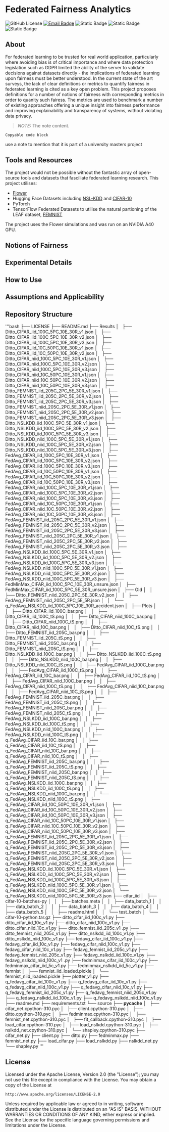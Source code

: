 # Federated Fairness Analytics

![GitHub License](https://img.shields.io/github/license/oscardilley/federated-fairness?logoColor=green)
[![Email Badge](https://img.shields.io/badge/Contact-Email-pink)](mailto:tundra.01pitches@icloud.com)
![Static Badge](https://img.shields.io/badge/federated_analytics-red)
![Static Badge](https://img.shields.io/badge/fairness-blue)
![Static Badge](https://img.shields.io/badge/XAI-yellow)

## About

For federated learning to be trusted for real world application, particularly where avoiding bias is of critical importance and where data protection legislation such as GDPR limited the ability of the server to validate decisions against datasets directly - the implications of federated learning upon fairness must be better understood. In the current state of the art surveys, the lack of clear definitions or metrics to quantify fairness in federated learning is cited as a key open problem. This project proposes definitions for a number of notions of fairness with corresponding metrics in order to quanity such fairess. The metrics are used to benchmark a number of existing approaches offering a unique insight into fairness performance and improving explainability and transparency of systems, without violating data privacy.

> *_NOTE:_*  The note content.


~~~
Copyable code block
~~~



use a note to mention that it is part of a university masters project

## Tools and Resources

The project would not be possible without the fantastic array of open-source tools and datasets that fasciliate federated learning research. This project utilises:
* [Flower](https://flower.ai/docs/framework/index.html#)
* Hugging Face Datasets including [NSL-KDD](https://huggingface.co/datasets/Mireu-Lab/NSL-KDD) and [CIFAR-10](https://huggingface.co/datasets/cifar10)
* PyTorch
* TensorFlow Federated Datasets to utilise the natural partioning of the LEAF dataset, [FEMNIST](https://www.tensorflow.org/federated/api_docs/python/tff/simulation/datasets/emnist)

The project uses the Flower simulations and was run on an NVIDIA A40 GPU.


## Notions of Fairness


## Experimental Details


## How to Use


## Assumptions and Applicability

## Repository Structure

'''bash
├── LICENSE
├── README.md
├── Results
│   ├── Ditto_CIFAR_iid_100C_5PC_10E_30R_v1.json
│   ├── Ditto_CIFAR_iid_100C_5PC_10E_30R_v2.json
│   ├── Ditto_CIFAR_iid_100C_5PC_10E_30R_v3.json
│   ├── Ditto_CIFAR_iid_10C_50PC_10E_30R_v1.json
│   ├── Ditto_CIFAR_iid_10C_50PC_10E_30R_v2.json
│   ├── Ditto_CIFAR_niid_100C_5PC_10E_30R_v1.json
│   ├── Ditto_CIFAR_niid_100C_5PC_10E_30R_v2.json
│   ├── Ditto_CIFAR_niid_100C_5PC_10E_30R_v3.json
│   ├── Ditto_CIFAR_niid_10C_50PC_10E_30R_v1.json
│   ├── Ditto_CIFAR_niid_10C_50PC_10E_30R_v2.json
│   ├── Ditto_CIFAR_niid_10C_50PC_10E_30R_v3.json
│   ├── Ditto_FEMNIST_iid_205C_2PC_5E_30R_v1.json
│   ├── Ditto_FEMNIST_iid_205C_2PC_5E_30R_v2.json
│   ├── Ditto_FEMNIST_iid_205C_2PC_5E_30R_v3.json
│   ├── Ditto_FEMNIST_niid_205C_2PC_5E_30R_v1.json
│   ├── Ditto_FEMNIST_niid_205C_2PC_5E_30R_v2.json
│   ├── Ditto_FEMNIST_niid_205C_2PC_5E_30R_v3.json
│   ├── Ditto_NSLKDD_iid_100C_5PC_5E_30R_v1.json
│   ├── Ditto_NSLKDD_iid_100C_5PC_5E_30R_v2.json
│   ├── Ditto_NSLKDD_iid_100C_5PC_5E_30R_v3.json
│   ├── Ditto_NSLKDD_niid_100C_5PC_5E_30R_v1.json
│   ├── Ditto_NSLKDD_niid_100C_5PC_5E_30R_v2.json
│   ├── Ditto_NSLKDD_niid_100C_5PC_5E_30R_v3.json
│   ├── FedAvg_CIFAR_iid_100C_5PC_10E_30R_v1.json
│   ├── FedAvg_CIFAR_iid_100C_5PC_10E_30R_v2.json
│   ├── FedAvg_CIFAR_iid_100C_5PC_10E_30R_v3.json
│   ├── FedAvg_CIFAR_iid_10C_50PC_10E_30R_v1.json
│   ├── FedAvg_CIFAR_iid_10C_50PC_10E_30R_v2.json
│   ├── FedAvg_CIFAR_iid_10C_50PC_10E_30R_v3.json
│   ├── FedAvg_CIFAR_niid_100C_5PC_10E_30R_v1.json
│   ├── FedAvg_CIFAR_niid_100C_5PC_10E_30R_v2.json
│   ├── FedAvg_CIFAR_niid_100C_5PC_10E_30R_v3.json
│   ├── FedAvg_CIFAR_niid_10C_50PC_10E_30R_v1.json
│   ├── FedAvg_CIFAR_niid_10C_50PC_10E_30R_v2.json
│   ├── FedAvg_CIFAR_niid_10C_50PC_10E_30R_v3.json
│   ├── FedAvg_FEMNIST_iid_205C_2PC_5E_30R_v1.json
│   ├── FedAvg_FEMNIST_iid_205C_2PC_5E_30R_v2.json
│   ├── FedAvg_FEMNIST_iid_205C_2PC_5E_30R_v3.json
│   ├── FedAvg_FEMNIST_niid_205C_2PC_5E_30R_v1.json
│   ├── FedAvg_FEMNIST_niid_205C_2PC_5E_30R_v2.json
│   ├── FedAvg_FEMNIST_niid_205C_2PC_5E_30R_v3.json
│   ├── FedAvg_NSLKDD_iid_100C_5PC_5E_30R_v1.json
│   ├── FedAvg_NSLKDD_iid_100C_5PC_5E_30R_v2.json
│   ├── FedAvg_NSLKDD_iid_100C_5PC_5E_30R_v3.json
│   ├── FedAvg_NSLKDD_niid_100C_5PC_5E_30R_v1.json
│   ├── FedAvg_NSLKDD_niid_100C_5PC_5E_30R_v2.json
│   ├── FedAvg_NSLKDD_niid_100C_5PC_5E_30R_v3.json
│   ├── FedMinMax_CIFAR_iid_100C_5PC_10E_30R_unsure.json
│   ├── FedMinMax_CIFAR_iid_100C_5PC_5E_30R_unsure.json
│   ├── Old
│   │   ├── Ditto_FEMNIST_niid_205C_2PC_5E_30R_v2.json
│   │   ├── FedAvg_FEMNIST_niid_205C_2PC_5E_5R.json
│   │   └── q_FedAvg_NSLKDD_iid_100C_5PC_10E_30R_accident.json
│   ├── Plots
│   │   ├── Ditto_CIFAR_iid_100C_bar.png
│   │   ├── Ditto_CIFAR_iid_100C_tS.png
│   │   ├── Ditto_CIFAR_niid_100C_bar.png
│   │   ├── Ditto_CIFAR_niid_100C_tS.png
│   │   ├── Ditto_CIFAR_niid_10C_bar.png
│   │   ├── Ditto_CIFAR_niid_10C_tS.png
│   │   ├── Ditto_FEMNIST_iid_205C_bar.png
│   │   ├── Ditto_FEMNIST_iid_205C_tS.png
│   │   ├── Ditto_FEMNIST_niid_205C_bar.png
│   │   ├── Ditto_FEMNIST_niid_205C_tS.png
│   │   ├── Ditto_NSLKDD_iid_100C_bar.png
│   │   ├── Ditto_NSLKDD_iid_100C_tS.png
│   │   ├── Ditto_NSLKDD_niid_100C_bar.png
│   │   ├── Ditto_NSLKDD_niid_100C_tS.png
│   │   ├── FedAvg_CIFAR_iid_100C_bar.png
│   │   ├── FedAvg_CIFAR_iid_100C_tS.png
│   │   ├── FedAvg_CIFAR_iid_10C_bar.png
│   │   ├── FedAvg_CIFAR_iid_10C_tS.png
│   │   ├── FedAvg_CIFAR_niid_100C_bar.png
│   │   ├── FedAvg_CIFAR_niid_100C_tS.png
│   │   ├── FedAvg_CIFAR_niid_10C_bar.png
│   │   ├── FedAvg_CIFAR_niid_10C_tS.png
│   │   ├── FedAvg_FEMNIST_iid_205C_bar.png
│   │   ├── FedAvg_FEMNIST_iid_205C_tS.png
│   │   ├── FedAvg_FEMNIST_niid_205C_bar.png
│   │   ├── FedAvg_FEMNIST_niid_205C_tS.png
│   │   ├── FedAvg_NSLKDD_iid_100C_bar.png
│   │   ├── FedAvg_NSLKDD_iid_100C_tS.png
│   │   ├── FedAvg_NSLKDD_niid_100C_bar.png
│   │   ├── FedAvg_NSLKDD_niid_100C_tS.png
│   │   ├── q_FedAvg_CIFAR_iid_10C_bar.png
│   │   ├── q_FedAvg_CIFAR_iid_10C_tS.png
│   │   ├── q_FedAvg_CIFAR_niid_10C_bar.png
│   │   ├── q_FedAvg_CIFAR_niid_10C_tS.png
│   │   ├── q_FedAvg_FEMNIST_iid_205C_bar.png
│   │   ├── q_FedAvg_FEMNIST_iid_205C_tS.png
│   │   ├── q_FedAvg_FEMNIST_niid_205C_bar.png
│   │   ├── q_FedAvg_FEMNIST_niid_205C_tS.png
│   │   ├── q_FedAvg_NSLKDD_iid_100C_bar.png
│   │   ├── q_FedAvg_NSLKDD_iid_100C_tS.png
│   │   ├── q_FedAvg_NSLKDD_niid_100C_bar.png
│   │   └── q_FedAvg_NSLKDD_niid_100C_tS.png
│   ├── q_FedAvg_CIFAR_iid_10C_50PC_10E_30R_v1.json
│   ├── q_FedAvg_CIFAR_iid_10C_50PC_10E_30R_v2.json
│   ├── q_FedAvg_CIFAR_iid_10C_50PC_10E_30R_v3.json
│   ├── q_FedAvg_CIFAR_niid_10C_50PC_10E_30R_v1.json
│   ├── q_FedAvg_CIFAR_niid_10C_50PC_10E_30R_v2.json
│   ├── q_FedAvg_CIFAR_niid_10C_50PC_10E_30R_v3.json
│   ├── q_FedAvg_FEMNIST_iid_205C_2PC_5E_30R_v1.json
│   ├── q_FedAvg_FEMNIST_iid_205C_2PC_5E_30R_v2.json
│   ├── q_FedAvg_FEMNIST_iid_205C_2PC_5E_30R_v3.json
│   ├── q_FedAvg_FEMNIST_niid_205C_2PC_5E_30R_v1.json
│   ├── q_FedAvg_FEMNIST_niid_205C_2PC_5E_30R_v2.json
│   ├── q_FedAvg_FEMNIST_niid_205C_2PC_5E_30R_v3.json
│   ├── q_FedAvg_NSLKDD_iid_100C_5PC_5E_30R_v1.json
│   ├── q_FedAvg_NSLKDD_iid_100C_5PC_5E_30R_v2.json
│   ├── q_FedAvg_NSLKDD_iid_100C_5PC_5E_30R_v3.json
│   ├── q_FedAvg_NSLKDD_niid_100C_5PC_5E_30R_v1.json
│   ├── q_FedAvg_NSLKDD_niid_100C_5PC_5E_30R_v2.json
│   └── q_FedAvg_NSLKDD_niid_100C_5PC_5E_30R_v3.json
├── cifar_iid
│   ├── cifar-10-batches-py
│   │   ├── batches.meta
│   │   ├── data_batch_1
│   │   ├── data_batch_2
│   │   ├── data_batch_3
│   │   ├── data_batch_4
│   │   ├── data_batch_5
│   │   ├── readme.html
│   │   └── test_batch
│   └── cifar-10-python.tar.gz
├── ditto_cifar_iid_100c_v1.py
├── ditto_cifar_iid_10c_v1.py
├── ditto_cifar_niid_100c_v1.py
├── ditto_cifar_niid_10c_v1.py
├── ditto_femnist_iid_205c_v1 .py
├── ditto_femnist_niid_205c_v1.py
├── ditto_nslkdd_iid_100c_v1.py
├── ditto_nslkdd_niid_100c_v1.py
├── fedavg_cifar_iid_100c_v1.py
├── fedavg_cifar_iid_10c_v1.py
├── fedavg_cifar_niid_100c_v1.py
├── fedavg_cifar_niid_10c_v1.py
├── fedavg_femnist_iid_205c_v1.py
├── fedavg_femnist_niid_205c_v1.py
├── fedavg_nslkdd_iid_100c_v1.py
├── fedavg_nslkdd_niid_100c_v1 .py
├── fedminmax_cifar_iid_100c_v1.py
├── fedminmax_cifar_iid_5c_v1.py
├── fedminmax_nslkdd_iid_5c_v1.py
├── femnist
│   ├── femnist_iid_loaded.pickle
│   └── femnist_niid_loaded.pickle
├── plotter_v1.py
├── q_fedavg_cifar_iid_100c_v1.py
├── q_fedavg_cifar_iid_10c_v1.py
├── q_fedavg_cifar_niid_100c_v1.py
├── q_fedavg_cifar_niid_10c_v1.py
├── q_fedavg_femnist_iid_205c_v1.py
├── q_fedavg_femnist_niid_205c_v1.py
├── q_fedavg_nslkdd_iid_100c_v1.py
├── q_fedavg_nslkdd_niid_100c_v1.py
├── readme.md
├── requirements.txt
└── source
    ├── __pycache__
    │   ├── cifar_net.cpython-310.pyc
    │   ├── client.cpython-310.pyc
    │   ├── ditto.cpython-310.pyc
    │   ├── fedminmax.cpython-310.pyc
    │   ├── femnist_net.cpython-310.pyc
    │   ├── fit_callback.cpython-310.pyc
    │   ├── load_cifar.cpython-310.pyc
    │   ├── load_nslkdd.cpython-310.pyc
    │   ├── nslkdd_net.cpython-310.pyc
    │   └── shapley.cpython-310.pyc
    ├── cifar_net.py
    ├── client.py
    ├── ditto.py
    ├── fedminmax.py
    ├── femnist_net.py
    ├── load_cifar.py
    ├── load_nslkdd.py
    ├── nslkdd_net.py
    └── shapley.py
'''


## License

Licensed under the Apache License, Version 2.0 (the "License");
you may not use this file except in compliance with the License.
You may obtain a copy of the License at


    http://www.apache.org/licenses/LICENSE-2.0


Unless required by applicable law or agreed to in writing, software
distributed under the License is distributed on an "AS IS" BASIS,
WITHOUT WARRANTIES OR CONDITIONS OF ANY KIND, either express or implied.
See the License for the specific language governing permissions and
limitations under the License.


